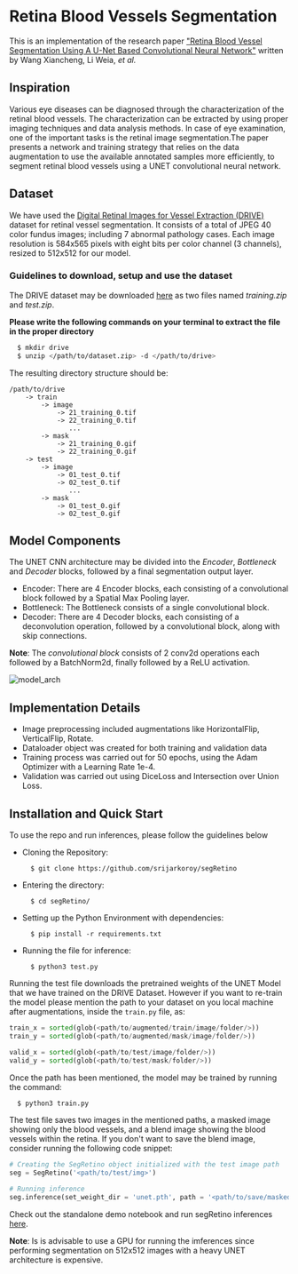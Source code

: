 # Retina Blood Vessels Segmentation
This is an implementation of the research paper <a href = "https://researchbank.swinburne.edu.au/file/fce08160-bebd-44ff-b445-6f3d84089ab2/1/2018-xianchneng-retina_blood_vessel.pdf">"Retina Blood Vessel Segmentation Using A U-Net Based Convolutional Neural Network"</a> written by Wang Xiancheng, Li Weia, *et al.*

## Inspiration
Various eye diseases can be diagnosed through the characterization of the retinal blood vessels. The characterization can be extracted by using proper imaging techniques and data analysis methods. In case of eye examination, one of the important tasks is the retinal image segmentation.The paper presents a network and training strategy that relies on the data augmentation to use the available annotated samples more efficiently, to segment retinal blood vessels using a UNET convolutional neural network.

## Dataset
We have used the <a href = "https://drive.grand-challenge.org/">Digital Retinal Images for Vessel Extraction (DRIVE)</a> dataset for retinal vessel segmentation.
It consists of a total of JPEG 40 color fundus images; including 7 abnormal pathology cases. Each image resolution is 584x565 pixels with eight bits per color channel (3 channels), resized to 512x512 for our model.  

### Guidelines to download, setup and use the dataset
The DRIVE dataset may be downloaded <a href = "https://drive.google.com/drive/folders/13-zz_Gtxo1oe7Vu3P2ZO9FocZrhXlts5?usp=sharing">here</a> as two files named *training.zip* and *test.zip*. 

**Please write the following commands on your terminal to extract the file in the proper directory**
```bash
  $ mkdir drive
  $ unzip </path/to/dataset.zip> -d </path/to/drive>
```
The resulting directory structure should be:
```
/path/to/drive
    -> train
        -> image
            -> 21_training_0.tif
            -> 22_training_0.tif
               ...
        -> mask
            -> 21_training_0.gif
            -> 22_training_0.gif
    -> test
        -> image
            -> 01_test_0.tif
            -> 02_test_0.tif
               ...
        -> mask
            -> 01_test_0.gif
            -> 02_test_0.gif
```

## Model Components
The UNET CNN architecture may be divided into the *Encoder*, *Bottleneck* and *Decoder* blocks, followed by a final segmentation output layer. 

- Encoder: There are 4 Encoder blocks, each consisting of a convolutional block followed by a Spatial Max Pooling layer. 
- Bottleneck: The Bottleneck consists of a single convolutional block.
- Decoder: There are 4 Decoder blocks, each consisting of a deconvolution operation, followed by a convolutional block, along with skip connections.

**Note**: The *convolutional block* consists of 2 conv2d operations each followed by a BatchNorm2d, finally followed by a ReLU activation.

![model_arch](https://user-images.githubusercontent.com/66861243/133101290-eff181eb-bd9b-47cd-94b7-493d5c113dc0.png)

## Implementation Details
- Image preprocessing included augmentations like HorizontalFlip, VerticalFlip, Rotate.
- Dataloader object was created for both training and validation data
- Training process was carried out for 50 epochs, using the Adam Optimizer with a Learning Rate 1e-4.
- Validation was carried out using DiceLoss and Intersection over Union Loss. 

## Installation and Quick Start
To use the repo and run inferences, please follow the guidelines below

- Cloning the Repository: 

        $ git clone https://github.com/srijarkoroy/segRetino
        
- Entering the directory: 

        $ cd segRetino/
        
- Setting up the Python Environment with dependencies:

        $ pip install -r requirements.txt

- Running the file for inference:

        $ python3 test.py
        
Running the test file downloads the pretrained weights of the UNET Model that we have trained on the DRIVE Dataset. However if you want to re-train the model please mention the path to your dataset on you local machine after augmentations, inside the ```train.py``` file, as:

```python
train_x = sorted(glob(<path/to/augmented/train/image/folder/>))
train_y = sorted(glob(<path/to/augmented/mask/image/folder/>))

valid_x = sorted(glob(<path/to/test/image/folder/>))
valid_y = sorted(glob(<path/to/test/mask/folder/>))
```
Once the path has been mentioned, the model may be trained by running the command:
```bash
  $ python3 train.py
```

The test file saves two images in the mentioned paths, a masked image showing only the blood vessels, and a blend image showing the blood vessels within the retina. If you don't want to save the blend image, consider running the following code snippet:

```python
# Creating the SegRetino object initialized with the test image path
seg = SegRetino('<path/to/test/img>')

# Running inference
seg.inference(set_weight_dir = 'unet.pth', path = '<path/to/save/masked/image>', blend=False, blend_path = None)
```
Check out the standalone demo notebook and run segRetino inferences <a href = 'https://colab.research.google.com/github/srijarkoroy/segRetino/blob/main/demo/seg_retino_demo.ipynb'>here</a>.

**Note**: Is is advisable to use a GPU for running the imferences since performing segmentation on 512x512 images with a heavy UNET architecture is expensive.


